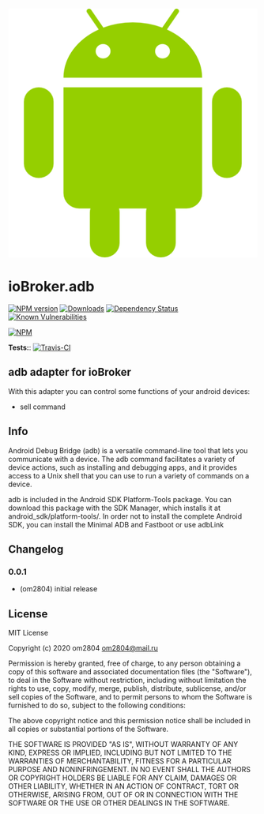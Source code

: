 ![Logo](admin/adb.png)
# ioBroker.adb

[![NPM version](http://img.shields.io/npm/v/iobroker.adb.svg)](https://www.npmjs.com/package/iobroker.adb)
[![Downloads](https://img.shields.io/npm/dm/iobroker.adb.svg)](https://www.npmjs.com/package/iobroker.adb)
[![Dependency Status](https://img.shields.io/david/om2804/iobroker.adb.svg)](https://david-dm.org/om2804/iobroker.adb)
[![Known Vulnerabilities](https://snyk.io/test/github/om2804/ioBroker.adb/badge.svg)](https://snyk.io/test/github/om2804/ioBroker.adb)

[![NPM](https://nodei.co/npm/iobroker.adb.png?downloads=true)](https://nodei.co/npm/iobroker.adb/)

**Tests:**: [![Travis-CI](http://img.shields.io/travis/om2804/ioBroker.adb/master.svg)](https://travis-ci.org/om2804/ioBroker.adb)

## adb adapter for ioBroker

With this adapter you can control some functions of your android devices:
- sell command
  
## Info

Android Debug Bridge (adb) is a versatile command-line tool that lets you communicate with a device. The adb command facilitates a variety of device actions, such as installing and debugging apps, and it provides access to a Unix shell that you can use to run a variety of commands on a device. 

adb is included in the Android SDK Platform-Tools package. You can download this package with the SDK Manager, which installs it at android_sdk/platform-tools/. In order not to install the complete Android SDK, you can install the  Minimal ADB and Fastboot or use adbLink


## Changelog

### 0.0.1
* (om2804) initial release

## License
MIT License

Copyright (c) 2020 om2804 <om2804@mail.ru>

Permission is hereby granted, free of charge, to any person obtaining a copy
of this software and associated documentation files (the "Software"), to deal
in the Software without restriction, including without limitation the rights
to use, copy, modify, merge, publish, distribute, sublicense, and/or sell
copies of the Software, and to permit persons to whom the Software is
furnished to do so, subject to the following conditions:

The above copyright notice and this permission notice shall be included in all
copies or substantial portions of the Software.

THE SOFTWARE IS PROVIDED "AS IS", WITHOUT WARRANTY OF ANY KIND, EXPRESS OR
IMPLIED, INCLUDING BUT NOT LIMITED TO THE WARRANTIES OF MERCHANTABILITY,
FITNESS FOR A PARTICULAR PURPOSE AND NONINFRINGEMENT. IN NO EVENT SHALL THE
AUTHORS OR COPYRIGHT HOLDERS BE LIABLE FOR ANY CLAIM, DAMAGES OR OTHER
LIABILITY, WHETHER IN AN ACTION OF CONTRACT, TORT OR OTHERWISE, ARISING FROM,
OUT OF OR IN CONNECTION WITH THE SOFTWARE OR THE USE OR OTHER DEALINGS IN THE
SOFTWARE.